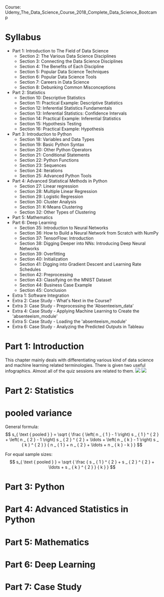 Course: Udemy_The_Data_Science_Course_2018_Complete_Data_Science_Bootcamp

Syllabus
=================
  * Part 1: Introduction to The Field of Data Science
    - Section 2: The Various Data Science Disciplines
    - Section 3: Connecting the Data Science Disciplines
    - Section 4: The Benefits of Each Discipline
    - Section 5: Popular Data Science Techniques
    - Section 6: Popular Data Science Tools
    - Section 7: Careers in Data Science
    - Section 8: Debunking Common Misconceptions
   * Part 2: Statistics
      - Section 10: Descriptive Statistics
      - Section 11: Practical Example: Descriptive Statistics
      - Section 12: Inferential Statistics Fundamentals
      - Section 13: Inferential Statistics: Confidence Intervals
      - Section 14: Practical Example: Inferential Statistics
      - Section 15: Hypothesis Testing
      - Section 16:  Practical Example: Hypothesis
   * Part 3: Introduction to Python
      - Section 18: Variables and Data Types
      - Section 19: Basic Python Syntax
      - Section 20: Other Python Operators
      - Section 21: Conditional Statements
      - Section 22: Python Functions
      - Section 23: Sequences
      - Section 24: Iterations
      - Section 25: Advanced Python Tools
   * Part 4: Advanced Statistical Methods in Python
      - Section 27: Linear regression
      - Section 28: Multiple Linear Regression
      - Section 29: Logistic Regression
      - Section 30: Cluster Analysis
      - Section 31: K-Means Clustering
      - Section 32: Other Types of Clustering
   * Part 5: Mathematics
   * Part 6: Deep Learning
      - Section 35: Introduction to Neural Networks
      - Section 36: How to Build a Neural Network from Scratch with NumPy
      - Section 37: TensorFlow: Introduction
      - Section 38: Digging Deeper into NNs: Introducing Deep Neural Networks
      - Section 39: Overfitting
      - Section 40: Initialization
      - Section 41: Digging into Gradient Descent and Learning Rate Schedules
      - Section 42: Preprocessing
      - Section 43: Classifying on the MNIST Dataset
      - Section 44: Business Case Example
      - Section 45: Conclusion
   * Extra 1: Software Integration
   * Extra 2: Case Study - What's Next in the Course?
   * Extra 3: Case Study - Preprocessing the 'Absenteeism_data'
   * Extra 4: Case Study - Applying Machine Learning to Create the 'absenteeism_module'
   * Extra 5: Case Study - Loading the 'absenteeism_module'
   * Extra 6: Case Study - Analyzing the Predicted Outputs in Tableau



# Part 1: Introduction
This chapter mainly deals with differentiating various kind of data science and machine learning related 
terminologies. There is given two useful infographics.
Almost all of the quiz sessions are related to them.
![](/data/snapshots/365-DataScience.png)
![](/data/snapshots/ml_ai_etc_scope.png)

# Part 2: Statistics
# pooled variance

General formula:
$$
s_{ \text { pooled } } = \sqrt { \frac { \left( n _ { 1 } - 1 \right) s _ { 1 } ^ { 2 } + \left( n _ { 2 } - 1 \right) s _ { 2 } ^ { 2 } + \ldots + \left( n _ { k } - 1 \right) s _ { k } ^ { 2 } } { n _ { 1 } + n _ { 2 } + \ldots + n _ { k } - k } }
$$

For equal sample sizes:
$$
s_{ \text { pooled } } = \sqrt { \frac { s _ { 1 } ^ { 2 } + s _ { 2 } ^ { 2 } + \ldots + s _ { k } ^ { 2 } } { k } }
$$


# Part 3: Python


# Part 4: Advanced Statistics in Python

# Part 5: Mathematics

# Part 6: Deep Learning

# Part 7: Case Study
